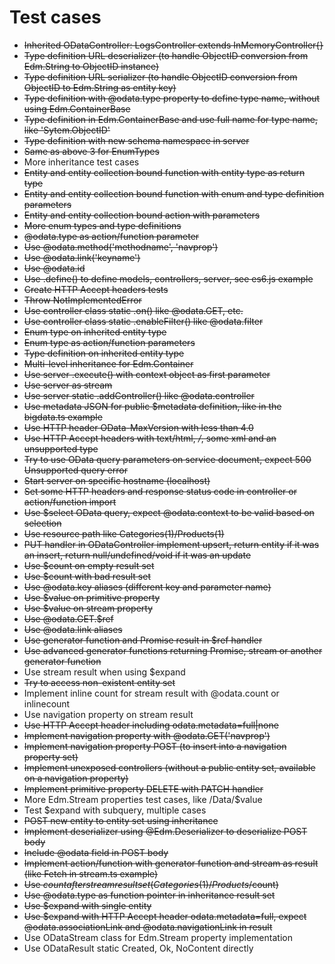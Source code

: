 # Test cases

* ~~Inherited ODataController: LogsController extends InMemoryController{}~~
* ~~Type definition URL deserializer (to handle ObjectID conversion from Edm.String to ObjectID instance)~~
* ~~Type definition URL serializer (to handle ObjectID conversion from ObjectID to Edm.String as entity key)~~
* ~~Type definition with @odata.type property to define type name, without using Edm.ContainerBase~~
* ~~Type definition in Edm.ContainerBase and use full name for type name, like 'Sytem.ObjectID'~~
* ~~Type definition with new schema namespace in server~~
* ~~Same as above 3 for EnumTypes~~
* More inheritance test cases
* ~~Entity and entity collection bound function with entity type as return type~~
* ~~Entity and entity collection bound function with enum and type definition parameters~~
* ~~Entity and entity collection bound action with parameters~~
* ~~More enum types and type definitions~~
* ~~@odata.type as action/function parameter~~
* ~~Use @odata.method('methodname', 'navprop')~~
* ~~Use @odata.link('keyname')~~
* ~~Use @odata.id~~
* ~~Use .define() to define models, controllers, server, see es6.js example~~
* ~~Create HTTP Accept headers tests~~
* ~~Throw NotImplementedError~~
* ~~Use controller class static .on() like @odata.GET, etc.~~
* ~~Use controller class static .enableFilter() like @odata.filter~~
* ~~Enum type on inherited entity type~~
* ~~Enum type as action/function parameters~~
* ~~Type definition on inherited entity type~~
* ~~Multi-level inheritance for Edm.Container~~ 
* ~~Use server .execute() with context object as first parameter~~
* ~~Use server as stream~~
* ~~Use server static .addController() like @odata.controller~~
* ~~Use metadata JSON for public $metadata definition, like in the bigdata.ts example~~
* ~~Use HTTP header OData-MaxVersion with less than 4.0~~
* ~~Use HTTP Accept headers with text/html, */*, some xml and an unsupported type~~
* ~~Try to use OData query parameters on service document, expect 500 Unsupported query error~~
* ~~Start server on specific hostname (localhost)~~
* ~~Set some HTTP headers and response status code in controller or action/function import~~
* ~~Use $select OData query, expect @odata.context to be valid based on selection~~
* ~~Use resource path like Categories(1)/Products(1)~~
* ~~PUT handler in ODataController implement upsert, return entity if it was an insert, return null/undefined/void if it was an update~~
* ~~Use $count on empty result set~~
* ~~Use $count with bad result set~~
* ~~Use @odata.key aliases (different key and parameter name)~~
* ~~Use $value on primitive property~~
* ~~Use $value on stream property~~
* ~~Use @odata.GET.$ref~~
* ~~Use @odata.link aliases~~
* ~~Use generator function and Promise result in $ref handler~~
* ~~Use advanced generator functions returning Promise, stream or another generator function~~
* Use stream result when using $expand
* ~~Try to access non-existent entity set~~
* Implement inline count for stream result with @odata.count or inlinecount
* Use navigation property on stream result
* ~~Use HTTP Accept header including odata.metadata=full|none~~
* ~~Implement navigation property with @odata.GET('navprop')~~
* ~~Implement navigation property POST (to insert into a navigation property set)~~
* ~~Implement unexposed controllers (without a public entity set, available on a navigation property)~~
* ~~Implement primitive property DELETE with PATCH handler~~
* More Edm.Stream properties test cases, like /Data/$value
* Test $expand with subquery, multiple cases
* ~~POST new entity to entity set using inheritance~~
* ~~Implement deserializer using @Edm.Deserializer to deserialize POST body~~
* ~~Include @odata field in POST body~~
* ~~Implement action/function with generator function and stream as result (like Fetch in stream.ts example)~~
* ~~Use $count after stream result set (Categories(1)/Products/$count)~~
* ~~Use @odata.type as function pointer in inheritance result set~~
* ~~Use $expand with single entity~~
* ~~Use $expand with HTTP Accept header odata.metadata=full, expect @odata.associationLink and @odata.navigationLink in result~~
* Use ODataStream class for Edm.Stream property implementation
* Use ODataResult static Created, Ok, NoContent directly